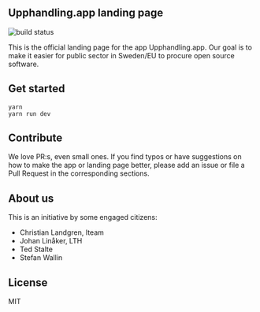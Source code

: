 ## Upphandling.app landing page

![build status](https://github.com/upphandling/landing-page/actions/workflows/publish.yaml/badge.svg)

This is the official landing page for the app Upphandling.app. Our goal is to make it easier for public sector in Sweden/EU to procure open source software.

## Get started

    yarn
    yarn run dev

## Contribute

We love PR:s, even small ones. If you find typos or have suggestions on how to make the app or landing page better, please add an issue or file a Pull Request in the corresponding sections.

## About us

This is an initiative by some engaged citizens:

- Christian Landgren, Iteam
- Johan Linåker, LTH
- Ted Stalte
- Stefan Wallin

## License

MIT
